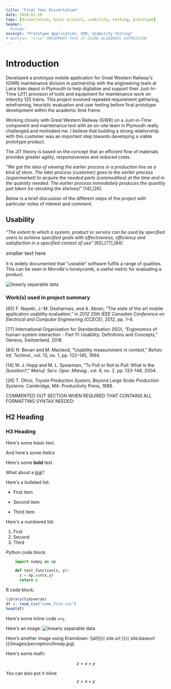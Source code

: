 ```yaml
---
title: "Final Year Dissertation"
date: 2018-01-28
tags: [dissertation, major project, usability, testing, prototype]
header:
  #image:
excerpt: "Prototype Application, UXD, Usability Testing"
# mathjax: "true" UNCOMMENT THIS IF USING ALGEBRAIC EXPRESSION
---
```


# Introduction

Developed a prototype mobile application for Great Western Railway's (GWR) maintenance division in partnership with the engineering team at Laira train depot in Plymouth to help digitalise and support their Just-In-Time (JIT) provision of tools and equipment for maintenance work on Intercity 125 trains. This project involved repeated requirement gathering, wireframing, heuristic evaluation and user testing before final prototype development within the academic time frame.

Working closely with Great Western Railway (GWR) on a Just-in-Time component and maintenance tool with an on-site team in Plymouth really challenged and motivated me. I believe that building a strong relationship with this customer was an important step towards developing a viable prototype product.

The JIT theory is based on the concept that an efficient flow of materials provides greater agility, responsiveness and reduced costs.

*“We got the idea of viewing the earlier process in a production line as a kind of store. The later process (customer) goes to the earlier process (supermarket) to acquire the needed parts (commodities) at the time and in the quantity needed. The earlier process immediately produces the quantity just taken (re-stocking the shelves)”* [14],[26].


Below is a brief discussion of the different steps of the project with particular notes of interest and comment.

## Usability

*“The extent to which a system, product or service can be used by specified users to achieve specified goals with effectiveness, efficiency and satisfaction in a specified context of use”* [65],[77],[84]

<font size="3">smaller text here</font>

It is widely documented that "useable" software fulfils a range of qualities. This can be seen in Morville's honeycomb, a useful metric for evaluating a product.

<img src="{{ site.url }}{{ site.baseurl }}/images/morville_honeycomb.jpg" alt="linearly separable data">











### Work(s) used in project summary

[65] F. Nayebi, J.-M. Desharnais, and A. Abran, “The state of the art mobile application usability evaluation,” in *2012 25th IEEE Canadian Conference on Electrical and Computer Engineering (CCECE)*, 2012, pp. 1–4.

[77] International Organisation for Standardisation (ISO), “Ergonomics of human-system interaction - Part 11: Usability: Definitions and Concepts,” Geneva, Switzerland, 2018.

[84] N. Bevan and M. Macleod, “Usability measurement in context,” *Behav. Inf. Technol.*, vol. 13, no. 1, pp. 132–145, 1994.

[14] W. J. Hopp and M. L. Spearman, “To Pull or Not to Pull: What Is the Question?,” *Manuf. Serv. Oper. Manag.*, vol. 6, no. 2, pp. 133–148, 2004.

[26] T. Ohno, *Toyota Production System, Beyond Large Scale Production Systems.* Cambridge, MA:
Productivity Press, 1988.


COMMENTED OUT SECTION WHEN REQUIRED THAT CONTAINS ALL FORMATTING SYNTAX NEEDED:

## H2 Heading

### H3 Heading

Here's some basic text.

And here's some *italics*

Here's some **bold** text.

What about a [link](https://github.com/dataoptimal)?

Here's a bulleted list:
* First item
+ Second item
- Third item

Here's a numbered list:
1. First
2. Second
3. Third

Python code block:
```python
    import numpy as np

    def test_function(x, y):
      z = np.sum(x,y)
      return z
```

R code block:
```r
library(tidyverse)
df <- read_csv("some_file.csv")
head(df)
```

Here's some inline code `x+y`.

Here's an image:
<img src="{{ site.url }}{{ site.baseurl }}/images/perceptron/linsep.jpg" alt="linearly separable data">

Here's another image using Kramdown:
![alt]({{ site.url }}{{ site.baseurl }}/images/perceptron/linsep.jpg)

Here's some math:

$$z=x+y$$

You can also put it inline $$z=x+y$$
